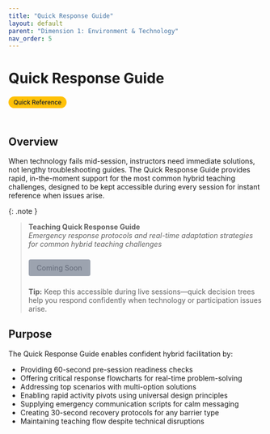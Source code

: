 ```yaml
---
title: "Quick Response Guide"
layout: default
parent: "Dimension 1: Environment & Technology"
nav_order: 5
---
```


# Quick Response Guide

<span style="background: #ffc107; color: #1a202c; padding: 4px 10px; border-radius: 16px; font-size: 12px; font-weight: 500; white-space: nowrap; display: inline-block; margin-bottom: 24px;">Quick Reference</span>

## Overview
When technology fails mid-session, instructors need immediate solutions, not lengthy troubleshooting guides. The Quick Response Guide provides rapid, in-the-moment support for the most common hybrid teaching challenges, designed to be kept accessible during every session for instant reference when issues arise.



{: .note }
> **Teaching Quick Response Guide**  
> *Emergency response protocols and real-time adaptation strategies for common hybrid teaching challenges*
>
> <span style="display: inline-block; background: #9ca3af; color: #6b7280; padding: 8px 16px; text-decoration: none; border-radius: 4px; font-weight: 500; margin: 8px 0; font-size: 14px; cursor: not-allowed;">
> Coming Soon
> </span>
>
> **Tip:** Keep this accessible during live sessions—quick decision trees help you respond confidently when technology or participation issues arise.

## Purpose
The Quick Response Guide enables confident hybrid facilitation by:

- Providing 60-second pre-session readiness checks
- Offering critical response flowcharts for real-time problem-solving
- Addressing top scenarios with multi-option solutions
- Enabling rapid activity pivots using universal design principles
- Supplying emergency communication scripts for calm messaging
- Creating 30-second recovery protocols for any barrier type
- Maintaining teaching flow despite technical disruptions
